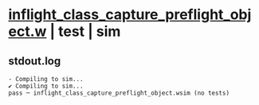 # [inflight_class_capture_preflight_object.w](../../../../examples/tests/valid/inflight_class_capture_preflight_object.w) | test | sim

## stdout.log
```log
- Compiling to sim...
✔ Compiling to sim...
pass ─ inflight_class_capture_preflight_object.wsim (no tests)
```

